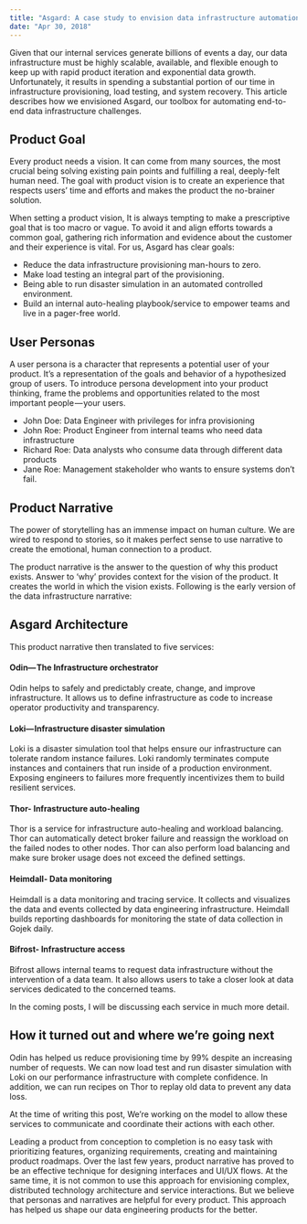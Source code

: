 ```yaml
---
title: "Asgard: A case study to envision data infrastructure automation at Gojek"
date: "Apr 30, 2018"
---
```


Given that our internal services generate billions of events a day, our data infrastructure must be highly scalable, available, and flexible enough to keep up with rapid product iteration and exponential data growth. Unfortunately, it results in spending a substantial portion of our time in infrastructure provisioning, load testing, and system recovery. This article describes how we envisioned Asgard, our toolbox for automating end-to-end data infrastructure challenges.

## Product Goal

Every product needs a vision. It can come from many sources, the most crucial being solving existing pain points and fulfilling a real, deeply-felt human need. The goal with product vision is to create an experience that respects users’ time and efforts and makes the product the no-brainer solution.

When setting a product vision, It is always tempting to make a prescriptive goal that is too macro or vague. To avoid it and align efforts towards a common goal, gathering rich information and evidence about the customer and their experience is vital. For us, Asgard has clear goals:

- Reduce the data infrastructure provisioning man-hours to zero.
- Make load testing an integral part of the provisioning.
- Being able to run disaster simulation in an automated controlled environment.
- Build an internal auto-healing playbook/service to empower teams and live in a pager-free world.

## User Personas

A user persona is a character that represents a potential user of your product. It’s a representation of the goals and behavior of a hypothesized group of users. To introduce persona development into your product thinking, frame the problems and opportunities related to the most important people — your users.

- ​John Doe: Data Engineer with privileges for infra provisioning
- ​​John Roe: Product Engineer from internal teams who need data infrastructure
- Richard Roe: Data analysts who consume data through different data products
- Jane Roe: Management stakeholder who wants to ensure systems don’t fail.

## Product Narrative

The power of storytelling has an immense impact on human culture. We are wired to respond to stories, so it makes perfect sense to use narrative to create the emotional, human connection to a product.

The product narrative is the answer to the question of why this product exists. Answer to ‘why’ provides context for the vision of the product. It creates the world in which the vision exists. Following is the early version of the data infrastructure narrative:

## Asgard Architecture

This product narrative then translated to five services:

#### Odin— The Infrastructure orchestrator

Odin helps to safely and predictably create, change, and improve infrastructure. It allows us to define infrastructure as code to increase operator productivity and transparency.

#### Loki— Infrastructure disaster simulation

Loki is a disaster simulation tool that helps ensure our infrastructure can tolerate random instance failures. Loki randomly terminates compute instances and containers that run inside of a production environment. Exposing engineers to failures more frequently incentivizes them to build resilient services.

#### Thor- Infrastructure auto-healing

Thor is a service for infrastructure auto-healing and workload balancing. Thor can automatically detect broker failure and reassign the workload on the failed nodes to other nodes. Thor can also perform load balancing and make sure broker usage does not exceed the defined settings.

#### Heimdall- Data monitoring

Heimdall is a data monitoring and tracing service. It collects and visualizes the data and events collected by data engineering infrastructure. Heimdall builds reporting dashboards for monitoring the state of data collection in Gojek daily.

#### Bifrost- Infrastructure access

Bifrost allows internal teams to request data infrastructure without the intervention of a data team. It also allows users to take a closer look at data services dedicated to the concerned teams.

In the coming posts, I will be discussing each service in much more detail.

## How it turned out and where we’re going next

Odin has helped us reduce provisioning time by 99% despite an increasing number of requests. We can now load test and run disaster simulation with Loki on our performance infrastructure with complete confidence. In addition, we can run recipes on Thor to replay old data to prevent any data loss.

At the time of writing this post, We’re working on the model to allow these services to communicate and coordinate their actions with each other.

Leading a product from conception to completion is no easy task with prioritizing features, organizing requirements, creating and maintaining product roadmaps. Over the last few years, product narrative has proved to be an effective technique for designing interfaces and UI/UX flows. At the same time, it is not common to use this approach for envisioning complex, distributed technology architecture and service interactions. But we believe that personas and narratives are helpful for every product. This approach has helped us shape our data engineering products for the better.
